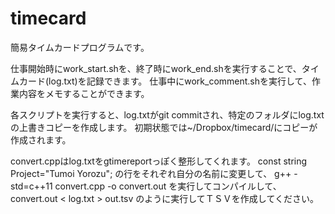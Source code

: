 # timecard
簡易タイムカードプログラムです。

仕事開始時にwork_start.shを、終了時にwork_end.shを実行することで、タイムカード(log.txt)を記録できます。
仕事中にwork_comment.shを実行して、作業内容をメモすることができます。

各スクリプトを実行すると、log.txtがgit commitされ、特定のフォルダにlog.txtの上書きコピーを作成します。
初期状態では~/Dropbox/timecard/にコピーが作成されます。


convert.cppはlog.txtをgtimereportっぽく整形してくれます。
const string Project="Tumoi Yorozu";
の行をそれぞれ自分の名前に変更して、
g++ -std=c++11 convert.cpp -o convert.out
を実行してコンパイルして、
convert.out < log.txt > out.tsv
のように実行してＴＳＶを作成してください。
